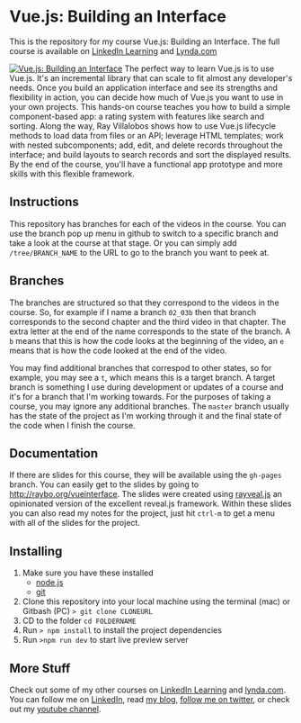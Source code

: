 # Vue.js: Building an Interface
This is the repository for my course Vue.js: Building an Interface. The full course is available on [LinkedIn Learning](https://www.linkedin.com/learning/vue-js-building-an-interface?trk=insiders_6787408_learning) and [Lynda.com](https://www.lynda.com/JavaScript-tutorials/Vue-js-Building-Interface/609025-2.html)

[![Vue.js: Building an Interface](https://media-exp2.licdn.com/media-proxy/ext?w=1200&h=675&f=n&hash=lbRZPbyY8ZAxN3VHQVQAuO9cmfo%3D&ora=1%2CaFBCTXdkRmpGL2lvQUFBPQ%2CxAVta5g-0R6plxVUzgUv5K_PrkC9q0RIUJDPBy-nWyyq-NCfZnfgecXaZLSiolkVeS8JmQUxf--vRznnFY69LcLmY4Yx3A)](https://www.linkedin.com/learning/vue-js-building-an-interface?trk=insiders_6787408_learning)
The perfect way to learn Vue.js is to use Vue.js. It's an incremental library that can scale to fit almost any developer's needs. Once you build an application interface and see its strengths and flexibility in action, you can decide how much of Vue.js you want to use in your own projects. This hands-on course teaches you how to build a simple component-based app: a rating system with features like search and sorting. Along the way, Ray Villalobos shows how to use Vue.js lifecycle methods to load data from files or an API; leverage HTML templates; work with nested subcomponents; add, edit, and delete records throughout the interface; and build layouts to search records and sort the displayed results. By the end of the course, you'll have a functional app prototype and more skills with this flexible framework.

## Instructions
This repository has branches for each of the videos in the course. You can use the branch pop up menu in github to switch to a specific branch and take a look at the course at that stage. Or you can simply add `/tree/BRANCH_NAME` to the URL to go to the branch you want to peek at. 

## Branches
The branches are structured so that they correspond to the videos in the course. So, for example if I name a branch `02_03b` then that branch corresponds to the second chapter and the third video in that chapter. The extra letter at the end of the name corresponds to the state of the branch. A `b` means that this is how the code looks at the beginning of the video, an `e` means that is how the code looked at the end of the video.

You may find additional branches that correspod to other states, so for example, you may see a `t`, which means this is a target branch. A target branch is something I use during development or updates of a course and it's for a branch that I'm working towards. For the purposes of taking a course, you may ignore any additional branches. The `master` branch usually has the state of the project as I'm working through it and the final state of the code when I finish the course. 

## Documentation
If there are slides for this course, they will be available using the `gh-pages` branch. You can easily get to the slides by going to http://raybo.org/vueinterface. The slides were created using [rayveal.js](https://github.com/planetoftheweb/rayveal) an opinionated version of the excellent reveal.js framework. Within these slides you can also read my notes for the project, just hit `ctrl-m` to get a menu with all of the slides for the project.

## Installing
1. Make sure you have these installed
	- [node.js](http://nodejs.org/)
	- [git](http://git-scm.com/)
2. Clone this repository into your local machine using the terminal (mac) or Gitbash (PC) `> git clone CLONEURL`
3. CD to the folder `cd FOLDERNAME`
4. Run `> npm install` to install the project dependencies
5. Run `>npm run dev` to start live preview server

## More Stuff
Check out some of my other courses on [LinkedIn Learning](https://www.linkedin.com/learning/instructors/ray-villalobos?trk=insiders_6787408_learning) and [lynda.com](http://lynda.com/rayvillalobos). You can follow me on [LinkedIn](https://www.linkedin.com/in/planetoftheweb/), read [my blog](http://raybo.org), [follow me on twitter](http://twitter.com/planetoftheweb), or check out my [youtube channel](http://youtube.com/planetoftheweb).

